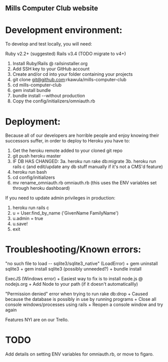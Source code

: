## Mills Computer Club website

# Development environment:

To develop and test locally, you will need:

Ruby v2.2+ (suggested)
Rails v3.4 (TODO migrate to v4+)

1. Install Ruby/Rails @ railsinstaller.org
2. Add SSH key to your GitHub account
3. Create and/or cd into your folder containing your projects
4. git clone git@github.com:rkawula/mills-computer-club
5. cd mills-computer-club
6. gem install bundle
7. bundle install --without production
8. Copy the config/initializers/omniauth.rb

# Deployment:

Because all of our developers are horrible people and enjoy knowing their successors suffer, in order to deploy to Heroku you have to:

1. Get the heroku remote added to your cloned git repo
2. git push heroku master
3. IF DB HAS CHANGED:
3a. heroku run rake db:migrate
3b. heroku run rails c (and edit/update any db stuff manually if it's not a CMS'd feature)
4. heroku run bash
5. cd config/initializers
6. mv rename_omniauth.rb omniauth.rb (this uses the ENV variables set through heroku dashboard)

If you need to update admin privileges in production:

1. heroku run rails c
2. u = User.find_by_name ('GivenName FamilyName')
3. u.admin = true
4. u.save!
5. exit

# Troubleshooting/Known errors:

"no such file to load -- sqlite3/sqlite3_native" (LoadError)
	+ gem uninstall sqlite3
	+ gem install sqlite3 (possibly unneeded?)
	+ bundle install

ExecJS (Windows error)
	+ Easiest way to fix is to install node.js @ nodejs.org
	+ Add Node to your path (if it doesn't automaticallly)

"Permission denied" error when trying to run rake db:drop
	+ Caused because the database is possibly in use by running programs
	+ Close all console windows/processes using rails
	+ Reopen a console window and try again

Features NYI are on our Trello.

# TODO

Add details on setting ENV variables for omniauth.rb, or move to figaro.
